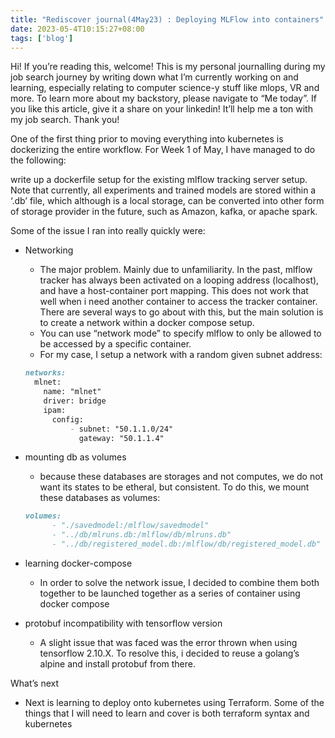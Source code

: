 ```yaml
---
title: "Rediscover journal(4May23) : Deploying MLFlow into containers"
date: 2023-05-4T10:15:27+08:00
tags: ['blog']
---
```


Hi! If you’re reading this, welcome! This is my personal journalling during my job search journey by writing down what I’m currently working on and learning, especially relating to computer science-y stuff like mlops, VR and more. To learn more about my backstory, please navigate to “Me today”. If you like this article, give it a share on your linkedin! It’ll help me a ton with my job search. Thank you!

One of the first thing prior to moving everything into kubernetes is dockerizing the entire workflow. For Week 1 of May, I have managed to do the following: 

write up a dockerfile setup for the existing mlflow tracking server setup. Note that currently, all experiments and trained models are stored within a ‘.db’ file, which although is a local storage, can be converted into other form of storage provider in the future, such as Amazon, kafka, or apache spark.

 Some of the issue I ran into really quickly were: 

- Networking
    - The major problem. Mainly due to unfamiliarity. In the past, mlflow tracker has always been activated on a looping address (localhost), and have a host-container port mapping. This does not work that well when i need another container to access the tracker container. There are several ways to go about with this, but the main solution is to create a network within a docker compose setup.
    - You can use “network mode” to specify mlflow to only be allowed to be accessed by a specific container.
    - For my case, I setup a network with a random given subnet address:
    
    ```markdown
    networks:
      mlnet:
        name: "mlnet"
        driver: bridge
        ipam:
          config:
              - subnet: "50.1.1.0/24"
                gateway: "50.1.1.4"
    ```
    
- mounting db as volumes
    - because these databases are storages and not computes, we do not want its states to be etheral, but consistent. To do this, we mount these databases as volumes:
    
    ```markdown
    volumes:
          - "./savedmodel:/mlflow/savedmodel"
          - "../db/mlruns.db:/mlflow/db/mlruns.db"
          - "../db/registered_model.db:/mlflow/db/registered_model.db" 
    ```
    
- learning docker-compose
    - In order to solve the network issue, I decided to combine them both together to be launched together as a series of container using docker compose
- protobuf incompatibility with tensorflow version
    - A slight issue that was faced was the error thrown when using tensorflow 2.10.X. To resolve this, i decided to reuse a golang’s alpine and install protobuf from there.

What’s next

- Next is learning to deploy onto kubernetes using Terraform. Some of the things that I will need to learn and cover is both terraform syntax and kubernetes